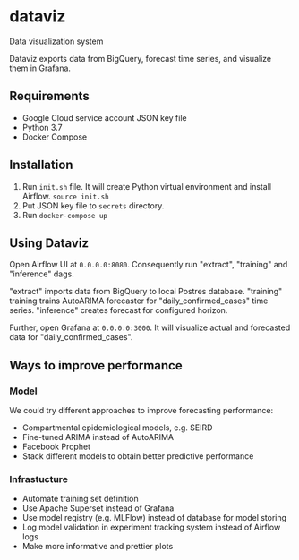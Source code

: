 # dataviz
Data visualization system

Dataviz exports data from BigQuery, forecast time series, and visualize them in Grafana.

## Requirements
- Google Cloud service account JSON key file 
- Python 3.7
- Docker Compose

## Installation
1. Run `init.sh` file. It will create Python virtual environment and install Airflow.
`source init.sh`
2. Put JSON key file to `secrets` directory.
3. Run `docker-compose up`

## Using Dataviz
Open Airflow UI at `0.0.0.0:8080`. Сonsequently run "extract", "training" and "inference" dags. 

"extract" imports data from BigQuery to local Postres database. "training" training trains AutoARIMA forecaster for "daily_confirmed_cases" time series. "inference" creates forecast for configured horizon.

Further, open Grafana at `0.0.0.0:3000`. It will visualize actual and forecasted data for "daily_confirmed_cases".

## Ways to improve performance
### Model
We could try different approaches to improve forecasting performance:
- Compartmental epidemiological models, e.g. SEIRD
- Fine-tuned ARIMA instead of AutoARIMA
- Facebook Prophet
- Stack different models to obtain better predictive performance

### Infrastucture
- Automate training set definition
- Use Apache Superset instead of Grafana
- Use model registry (e.g. MLFlow) instead of database for model storing
- Log model validation in experiment tracking system instead of Airflow logs
- Make more informative and prettier plots
